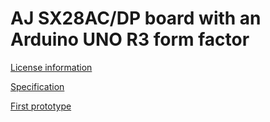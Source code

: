 # AJ SX28AC/DP board with an Arduino UNO R3 form factor

[License information](LICENSE.md)

[Specification](docs/README.md)

[First prototype](docs/purchase/SeeedTtudio/README.md)
